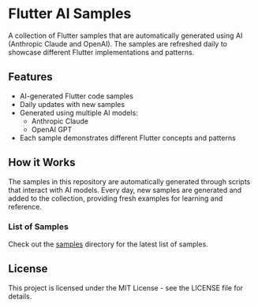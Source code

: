 # Flutter AI Samples

A collection of Flutter samples that are automatically generated using AI (Anthropic Claude and OpenAI). The samples are refreshed daily to showcase different Flutter implementations and patterns.

## Features

- AI-generated Flutter code samples
- Daily updates with new samples
- Generated using multiple AI models:
  - Anthropic Claude
  - OpenAI GPT
- Each sample demonstrates different Flutter concepts and patterns

## How it Works

The samples in this repository are automatically generated through scripts that interact with AI models. Every day, new samples are generated and added to the collection, providing fresh examples for learning and reference.

### List of Samples

Check out the [samples](./lib/samples) directory for the latest list of samples.

## License

This project is licensed under the MIT License - see the LICENSE file for details.
